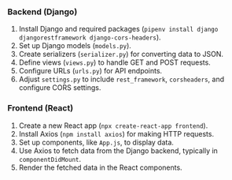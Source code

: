 ### Backend (Django)

1. Install Django and required packages (`pipenv install django djangorestframework django-cors-headers`).
2. Set up Django models (`models.py`).
3. Create serializers (`serializer.py`) for converting data to JSON.
4. Define views (`views.py`) to handle GET and POST requests.
5. Configure URLs (`urls.py`) for API endpoints.
6. Adjust `settings.py` to include `rest_framework`, `corsheaders`, and configure CORS settings.

### Frontend (React)

1. Create a new React app (`npx create-react-app frontend`).
2. Install Axios (`npm install axios`) for making HTTP requests.
3. Set up components, like `App.js`, to display data.
4. Use Axios to fetch data from the Django backend, typically in `componentDidMount`.
5. Render the fetched data in the React components.
